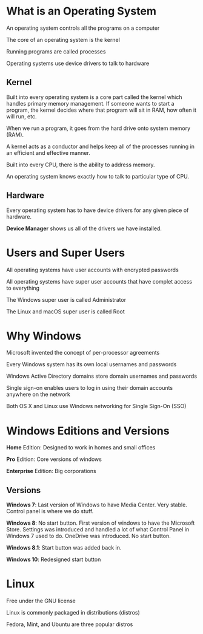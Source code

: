 # What is an Operating System

An operating system controls all the programs on a computer

The core of an operating system is the kernel

Running programs are called processes

Operating systems use device drivers to talk to hardware

## Kernel

Built into every operating system is a core part called the kernel which handles primary memory management. If someone wants to start a program, the kernel decides where that program will sit in RAM, how often it will run, etc.

When we run a program, it goes from the hard drive onto system memory (RAM).

A kernel acts as a conductor and helps keep all of the processes running in an efficient and effective manner.

Built into every CPU, there is the ability to address memory.

An operating system knows exactly how to talk to particular type of CPU.

## Hardware

Every operating system has to have device drivers for any given piece of hardware.

**Device Manager** shows us all of the drivers we have installed.

# Users and Super Users

All operating systems have user accounts with encrypted passwords

All operating systems have super user accounts that have complet access to everything

The Windows super user is called Administrator

The Linux and macOS super user is called Root

# Why Windows

Microsoft invented the concept of per-processor agreements

Every Windows system has its own local usernames and passwords

Windows Active Directory domains store domain usernames and passwords

Single sign-on enables users to log in using their domain accounts anywhere on the network

Both OS X and Linux use Windows networking for Single Sign-On (SSO)

# Windows Editions and Versions

**Home** Edition: Designed to work in homes and small offices

**Pro** Edition: Core versions of windows

**Enterprise** Edition: Big corporations

## Versions

**Windows 7**: Last version of Windows to have Media Center. Very stable. Control panel is where we do stuff.

**Windows 8**: No start button. First version of windows to have the Microsoft Store. Settings was introduced and handled a lot of what Control Panel in Windows 7 used to do. OneDrive was introduced. No start button.

**Windows 8.1**: Start button was added back in.

**Windows 10**: Redesigned start button

# Linux

Free under the GNU license

Linux is commonly packaged in distributions (distros)

Fedora, Mint, and Ubuntu are three popular distros
